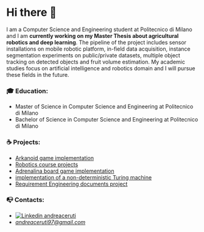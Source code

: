 # Hi there 👋
I am a Computer Science and Engineering student at Politecnico di Milano and I am **currently working on my Master Thesis about agricultural robotics and deep learning**. The pipeline of the project includes sensor installations on mobile robotic platform, in-field data acquisition, instance segmentation experiments on public/private datasets, multiple object tracking on detected objects and fruit volume estimation. 
My academic studies focus on artificial intelligence and robotics domain and I will pursue these fields in the future. 

### :mortar_board: Education:
* Master of Science in Computer Science and Engineering at Politecnico di Milano  
* Bachelor of Science in Computer Science and Engineering at Politecnico di Milano  

### :coffee: Projects:
- [Arkanoid game implementation](https://github.com/andreaceruti/Computer-Graphics-polimi-course/blob/main/README.md)
- [Robotics course projects](https://github.com/andreaceruti/Robotics-polimi-course/blob/main/README.md)
- [Adrenalina board game implementation](https://github.com/andreaalf97/ing-sw-2019-Alfieri-Carrioli-Ceruti/blob/master/README.md)
- [implementation of a non-deterministic Turing machine](https://github.com/andreaceruti/MTND/blob/master/README.md)
- [Requirement Engineering documents project](https://github.com/meme97/CarrioliCeruti/blob/master/README.md)

### :mailbox_with_no_mail: Contacts:
* [![Linkedin](https://i.stack.imgur.com/gVE0j.png) andreaceruti](https://www.linkedin.com/in/andrea-ceruti-017235174/)
&nbsp;
* *andreaceruti97@gmail.com*



<!--
**andreaceruti/andreaceruti** is a ✨ _special_ ✨ repository because its `README.md` (this file) appears on your GitHub profile.

Here are some ideas to get you started:

- 🔭 I’m currently working on ...
- 🌱 I’m currently learning ...
- 👯 I’m looking to collaborate on ...
- 🤔 I’m looking for help with ...
- 💬 Ask me about ...
- 📫 How to reach me: ...
- 😄 Pronouns: ...
- ⚡ Fun fact: ...
-->
